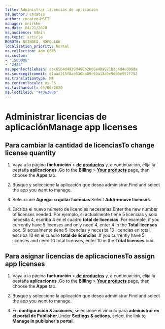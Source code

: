 ```yaml
---
title: Administrar licencias de aplicación
ms.author: cmcatee
author: cmcatee-MSFT
manager: mnirkhe
ms.date: 04/21/2020
ms.audience: Admin
ms.topic: article
ROBOTS: NOINDEX, NOFOLLOW
localization_priority: Normal
ms.collection: Adm_O365
ms.custom:
- "1500008"
- "2443"
ms.openlocfilehash: cac8564d4939d498b2bd0e40a971b3c4d4ed09da
ms.sourcegitcommit: d1aad215f8aa636ba89c93a13a0c9d90e997f752
ms.translationtype: MT
ms.contentlocale: es-ES
ms.lasthandoff: 05/06/2020
ms.locfileid: "44063886"
---
```

# <a name="manage-app-licenses"></a><span data-ttu-id="d0891-102">Administrar licencias de aplicación</span><span class="sxs-lookup"><span data-stu-id="d0891-102">Manage app licenses</span></span>

## <a name="to-change-license-quantity"></a><span data-ttu-id="d0891-103">Para cambiar la cantidad de licencias</span><span class="sxs-lookup"><span data-stu-id="d0891-103">To change license quantity</span></span>

1. <span data-ttu-id="d0891-104">Vaya a la página **facturación** > **[de productos](https://go.microsoft.com/fwlink/p/?linkid=842054)** y, a continuación, elija la pestaña **aplicaciones** .</span><span class="sxs-lookup"><span data-stu-id="d0891-104">Go to the **Billing** > **[Your products](https://go.microsoft.com/fwlink/p/?linkid=842054)** page, then choose the **Apps** tab.</span></span>

2. <span data-ttu-id="d0891-105">Busque y seleccione la aplicación que desea administrar.</span><span class="sxs-lookup"><span data-stu-id="d0891-105">Find and select the app you want to manage.</span></span>  

3. <span data-ttu-id="d0891-106">Seleccione **Agregar o quitar licencias**.</span><span class="sxs-lookup"><span data-stu-id="d0891-106">Select **Add/remove licenses**.</span></span>

4. <span data-ttu-id="d0891-107">Escriba el nuevo número de licencias necesarias.</span><span class="sxs-lookup"><span data-stu-id="d0891-107">Enter the new number of licenses needed.</span></span> <span data-ttu-id="d0891-108">Por ejemplo, si actualmente tiene 5 licencias y solo necesita 4, escriba 4 en el cuadro **total de licencias** .</span><span class="sxs-lookup"><span data-stu-id="d0891-108">For example, if you currently have 5 licenses and only need 4, enter 4 in the **Total licenses** box.</span></span> <span data-ttu-id="d0891-109">Si actualmente tiene 5 licencias y necesita 10 licencias en total, escriba 10 en el cuadro **total de licencias** .</span><span class="sxs-lookup"><span data-stu-id="d0891-109">If you currently have 5 licenses and need 10 total licenses, enter 10 in the **Total licenses** box.</span></span>

## <a name="to-assign-app-licenses"></a><span data-ttu-id="d0891-110">Para asignar licencias de aplicaciones</span><span class="sxs-lookup"><span data-stu-id="d0891-110">To assign app licenses</span></span>

1. <span data-ttu-id="d0891-111">Vaya a la página **facturación** > **[de productos](https://go.microsoft.com/fwlink/p/?linkid=842054)** y, a continuación, elija la pestaña **aplicaciones** .</span><span class="sxs-lookup"><span data-stu-id="d0891-111">Go to the **Billing** > **[Your products](https://go.microsoft.com/fwlink/p/?linkid=842054)** page, then choose the **Apps** tab.</span></span>

2. <span data-ttu-id="d0891-112">Busque y seleccione la aplicación que desea administrar.</span><span class="sxs-lookup"><span data-stu-id="d0891-112">Find and select the app you want to manage.</span></span>  

3. <span data-ttu-id="d0891-113">En **configuración & acciones**, seleccione el vínculo para **administrar en el portal de Publisher**.</span><span class="sxs-lookup"><span data-stu-id="d0891-113">Under **Settings & actions**, select the link to **Manage in publisher's portal**.</span></span>